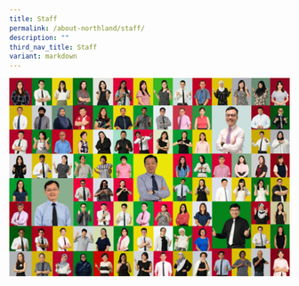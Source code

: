 ```yaml
---
title: Staff
permalink: /about-northland/staff/
description: ""
third_nav_title: Staff
variant: markdown
---
```

![](/images/WhatsApp_Image_2024_11_05_at_8_43_26_AM.jpg)
